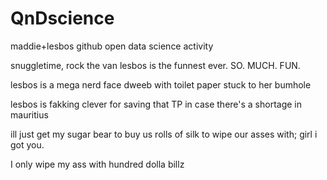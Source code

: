# QnDscience
maddie+lesbos github open data science activity 

snuggletime, rock the van 
lesbos is the funnest ever. SO. MUCH. FUN.

lesbos is a mega nerd face dweeb with toilet paper stuck to her bumhole 

lesbos is fakking clever for saving that TP in case there's a shortage in mauritius

ill just get my sugar bear to buy us rolls of silk to wipe our asses with; girl i got you.

I only wipe my ass with hundred dolla billz